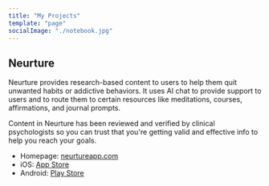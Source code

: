 ```yaml
---
title: "My Projects"
template: "page"
socialImage: "./notebook.jpg"
---
```


## Neurture

Neurture provides research-based content to users to help them quit unwanted habits or addictive behaviors. It uses AI chat to provide support to users and to route them to certain resources like meditations, courses, affirmations, and journal prompts.

Content in Neurture has been reviewed and verified by clinical psychologists so you can trust that you're getting valid and effective info to help you reach your goals.

- Homepage: [neurtureapp.com](https://neurtureapp.com)
- iOS: [App Store](https://apps.apple.com/app/id6467687675)
- Android: [Play Store](https://play.google.com/store/apps/details?id=com.bradydowling.unshame)
